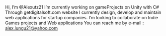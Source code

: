 Hi, I’m @Alexutz21
I’m currently working on gameProjects on Unity with C#
Through getdigitalsoft.com website I currently design, develop and maintain web applications for startup companies.
I’m looking to collaborate on Indie Games projects and Web applications
You can reach me by e-mail : alex.lungu21@yahoo.com

<!---
Alexutz21/Alexutz21 is a ✨ special ✨ repository because its `README.md` (this file) appears on your GitHub profile.
You can click the Preview link to take a look at your changes.
--->
